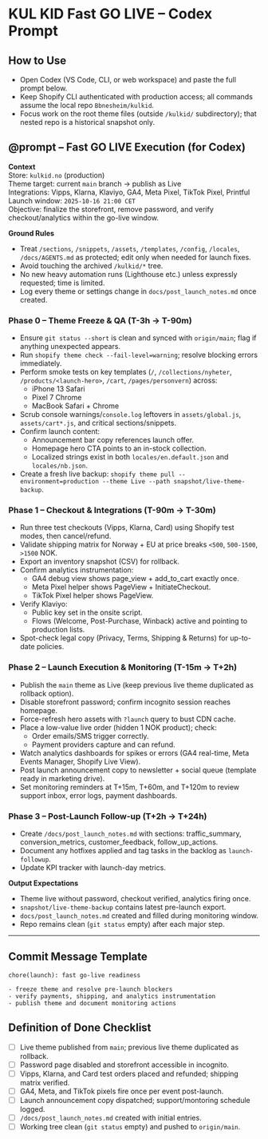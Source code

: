 # KUL KID Fast GO LIVE – Codex Prompt

## How to Use
- Open Codex (VS Code, CLI, or web workspace) and paste the full prompt below.
- Keep Shopify CLI authenticated with production access; all commands assume the local repo `Bbnesheim/kulkid`.
- Focus work on the root theme files (outside `/kulkid/` subdirectory); that nested repo is a historical snapshot only.

## @prompt – Fast GO LIVE Execution (for Codex)

**Context**  
Store: `kulkid.no` (production)  
Theme target: current `main` branch → publish as Live  
Integrations: Vipps, Klarna, Klaviyo, GA4, Meta Pixel, TikTok Pixel, Printful  
Launch window: `2025-10-16 21:00 CET`  
Objective: finalize the storefront, remove password, and verify checkout/analytics within the go-live window.

**Ground Rules**  
- Treat `/sections`, `/snippets`, `/assets`, `/templates`, `/config`, `/locales`, `/docs/AGENTS.md` as protected; edit only when needed for launch fixes.  
- Avoid touching the archived `/kulkid/*` tree.  
- No new heavy automation runs (Lighthouse etc.) unless expressly requested; time is limited.  
- Log every theme or settings change in `docs/post_launch_notes.md` once created.

### Phase 0 – Theme Freeze & QA (T-3h → T-90m)
- Ensure `git status --short` is clean and synced with `origin/main`; flag if anything unexpected appears.
- Run `shopify theme check --fail-level=warning`; resolve blocking errors immediately.
- Perform smoke tests on key templates (`/`, `/collections/nyheter`, `/products/<launch-hero>`, `/cart`, `/pages/personvern`) across:
  - iPhone 13 Safari
  - Pixel 7 Chrome
  - MacBook Safari + Chrome
- Scrub console warnings/`console.log` leftovers in `assets/global.js`, `assets/cart*.js`, and critical sections/snippets.
- Confirm launch content:
  - Announcement bar copy references launch offer.
  - Homepage hero CTA points to an in-stock collection.
  - Localized strings exist in both `locales/en.default.json` and `locales/nb.json`.
- Create a fresh live backup: `shopify theme pull --environment=production --theme Live --path snapshot/live-theme-backup`.

### Phase 1 – Checkout & Integrations (T-90m → T-30m)
- Run three test checkouts (Vipps, Klarna, Card) using Shopify test modes, then cancel/refund.
- Validate shipping matrix for Norway + EU at price breaks `<500`, `500-1500`, `>1500` NOK.
- Export an inventory snapshot (CSV) for rollback.
- Confirm analytics instrumentation:
  - GA4 debug view shows page_view + add_to_cart exactly once.
  - Meta Pixel helper shows PageView + InitiateCheckout.
  - TikTok Pixel helper shows PageView.
- Verify Klaviyo:
  - Public key set in the onsite script.
  - Flows (Welcome, Post-Purchase, Winback) active and pointing to production lists.
- Spot-check legal copy (Privacy, Terms, Shipping & Returns) for up-to-date policies.

### Phase 2 – Launch Execution & Monitoring (T-15m → T+2h)
- Publish the `main` theme as Live (keep previous live theme duplicated as rollback option).
- Disable storefront password; confirm incognito session reaches homepage.
- Force-refresh hero assets with `?launch` query to bust CDN cache.
- Place a low-value live order (hidden 1 NOK product); check:
  - Order emails/SMS trigger correctly.
  - Payment providers capture and can refund.
- Watch analytics dashboards for spikes or errors (GA4 real-time, Meta Events Manager, Shopify Live View).
- Post launch announcement copy to newsletter + social queue (template ready in marketing drive).
- Set monitoring reminders at T+15m, T+60m, and T+120m to review support inbox, error logs, payment dashboards.

### Phase 3 – Post-Launch Follow-up (T+2h → T+24h)
- Create `/docs/post_launch_notes.md` with sections: traffic_summary, conversion_metrics, customer_feedback, follow_up_actions.
- Document any hotfixes applied and tag tasks in the backlog as `launch-followup`.
- Update KPI tracker with launch-day metrics.

**Output Expectations**
- Theme live without password, checkout verified, analytics firing once.
- `snapshot/live-theme-backup` contains latest pre-launch export.
- `docs/post_launch_notes.md` created and filled during monitoring window.
- Repo remains clean (`git status` empty) after each major step.

---

## Commit Message Template
```
chore(launch): fast go-live readiness

- freeze theme and resolve pre-launch blockers
- verify payments, shipping, and analytics instrumentation
- publish theme and document monitoring actions
```

## Definition of Done Checklist
- [ ] Live theme published from `main`; previous live theme duplicated as rollback.
- [ ] Password page disabled and storefront accessible in incognito.
- [ ] Vipps, Klarna, and Card test orders placed and refunded; shipping matrix verified.
- [ ] GA4, Meta, and TikTok pixels fire once per event post-launch.
- [ ] Launch announcement copy dispatched; support/montoring schedule logged.
- [ ] `/docs/post_launch_notes.md` created with initial entries.
- [ ] Working tree clean (`git status` empty) and pushed to `origin/main`.
